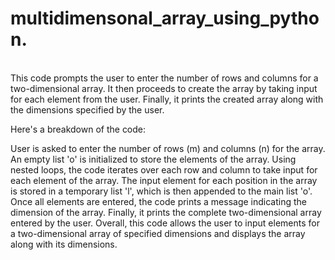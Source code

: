 # multidimensonal_array_using_python.
<br>
This code prompts the user to enter the number of rows and columns for a two-dimensional array. It then proceeds to create the array by taking input for each element from the user. Finally, it prints the created array along with the dimensions specified by the user.

Here's a breakdown of the code:

User is asked to enter the number of rows (m) and columns (n) for the array.
An empty list 'o' is initialized to store the elements of the array.
Using nested loops, the code iterates over each row and column to take input for each element of the array.
The input element for each position in the array is stored in a temporary list 'l', which is then appended to the main list 'o'.
Once all elements are entered, the code prints a message indicating the dimension of the array.
Finally, it prints the complete two-dimensional array entered by the user.
Overall, this code allows the user to input elements for a two-dimensional array of specified dimensions and displays the array along with its dimensions.
